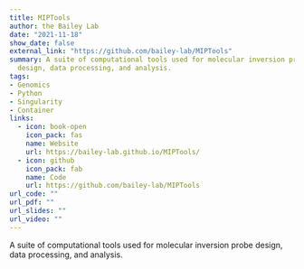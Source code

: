 ```yaml
---
title: MIPTools
author: the Bailey Lab
date: "2021-11-18"
show_date: false
external_link: "https://github.com/bailey-lab/MIPTools"
summary: A suite of computational tools used for molecular inversion probe
  design, data processing, and analysis.
tags:
- Genomics
- Python
- Singularity
- Container
links:
  - icon: book-open
    icon_pack: fas
    name: Website
    url: https://bailey-lab.github.io/MIPTools/
  - icon: github
    icon_pack: fab
    name: Code
    url: https://github.com/bailey-lab/MIPTools
url_code: ""
url_pdf: ""
url_slides: ""
url_video: ""
---
```


 A suite of computational tools used for molecular inversion probe design, data
 processing, and analysis.
